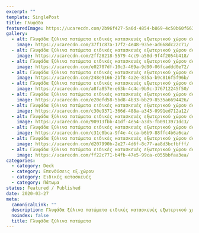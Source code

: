 ```yaml
---
excerpt: ""
template: SinglePost
title: Γλυφάδα
featuredImage: https://ucarecdn.com/2b96f427-5a6d-4854-b869-4c50b60f6632/
gallery:
  - alt: Γλυφάδα ξύλινα πατώματα ειδικές κατασκευές εξωτερικού χώρου deck σκάλες
    image: https://ucarecdn.com/37f1c87a-17f2-4e48-935e-ad668dc22c71/
  - alt: Γλυφάδα ξύλινα πατώματα ειδικές κατασκευές εξωτερικού χώρου deck σκάλες
    image: https://ucarecdn.com/2ff28218-5579-4cc9-a58d-9f4f2054b418/
  - alt: Γλυφάδα ξύλινα πατώματα ειδικές κατασκευές εξωτερικού χώρου deck σκάλες
    image: https://ucarecdn.com/e02707df-10c3-469a-9d90-06fcaddd0e72/
  - alt: Γλυφάδα ξύλινα πατώματα ειδικές κατασκευές εξωτερικού χώρου deck σκάλες
    image: https://ucarecdn.com/248e9166-2bf8-4a2e-835a-b9c816f5f96b/
  - alt: Γλυφάδα ξύλινα πατώματα ειδικές κατασκευές εξωτερικού χώρου deck σκάλες
    image: https://ucarecdn.com/a8fa857e-e63b-4c4c-9b9c-376712245f50/
  - alt: Γλυφάδα ξύλινα πατώματα ειδικές κατασκευές εξωτερικού χώρου deck σκάλες
    image: https://ucarecdn.com/e20efd58-5bd8-4b33-bb29-8535a6694426/
  - alt: Γλυφάδα ξύλινα πατώματα ειδικές κατασκευές εξωτερικού χώρου deck σκάλες
    image: https://ucarecdn.com/c30e9371-366d-488a-a343-0991ed712a12/
  - alt: Γλυφάδα ξύλινα πατώματα ειδικές κατασκευές εξωτερικού χώρου deck σκάλες
    image: https://ucarecdn.com/90913fbb-41df-4e54-a3d5-fb0913971dc3/
  - alt: Γλυφάδα ξύλινα πατώματα ειδικές κατασκευές εξωτερικού χώρου deck σκάλες
    image: https://ucarecdn.com/c31c0bca-9f4e-4cca-b6b9-88ffc4b6a6ca/
  - alt: Γλυφάδα ξύλινα πατώματα ειδικές κατασκευές εξωτερικού χώρου deck σκάλες
    image: https://ucarecdn.com/d207990b-2e27-4d6f-8c77-aa8d3bcfbfff/
  - alt: Γλυφάδα ξύλινα πατώματα ειδικές κατασκευές εξωτερικού χώρου deck σκάλες
    image: https://ucarecdn.com/ff22c771-b4fb-47e5-99ca-c055bbfaa3ea/
categories:
  - category: Deck
  - category: Επενδύσεις εξ.χώρου
  - category: Ειδικές κατασκευές
  - category: Πάτωμα
status: Featured / Published
date: 2020-03-27
meta:
  canonicalLink: ""
  description: Γλυφάδα ξύλινα πατώματα ειδικές κατασκευές εξωτερικού χώρου deck σκάλες
  noindex: false
  title: Γλυφάδα ξύλινα πατώματα
---
```


